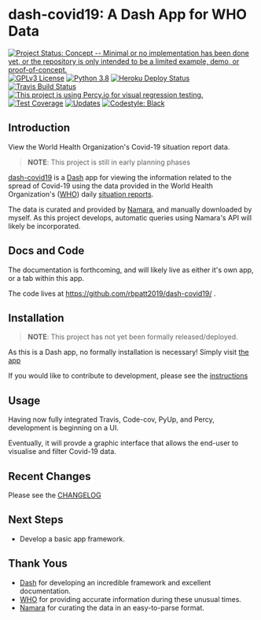 dash-covid19: A Dash App for WHO Data
=====================================

[![Project Status: Concept -- Minimal or no implementation has been done yet, or the repository is only intended to be a limited example, demo, or proof-of-concept.](https://www.repostatus.org/badges/latest/concept.svg)](https://www.repostatus.org/#concept)
[![GPLv3 License](https://img.shields.io/badge/License-GPLv3-blue.svg)](https://www.gnu.org/licenses/gpl-3.0)
[![Python 3.8](https://img.shields.io/badge/python-3.8-blue.svg)](https://docs.python.org/3/contents.html)
[![Heroku Deploy Status](https://heroku-badge.herokuapp.com/?app=dash-covid19-pro)](https://dash-covid19-pro.herokuapp.com/)
[![Travis Build Status](https://travis-ci.org/rbpatt2019/dash-covid19.svg?branch=master)](https://travis-ci.org/rbpatt2019/dash-covid19)
[![This project is using Percy.io for visual regression testing.](https://percy.io/static/images/percy-badge.svg)](https://percy.io/rbpatt2019/dash-covid19)
[![Test Coverage](https://codecov.io/gh/rbpatt2019/dash-covid19/branch/master/graph/badge.svg)](https://codecov.io/gh/rbpatt2019/dash-covid19)
[![Updates](https://pyup.io/repos/github/rbpatt2019/dash-covid19/shield.svg)](https://pyup.io/repos/github/rbpatt2019/dash-covid19/)
[![Codestyle: Black](https://img.shields.io/badge/code%20style-black-000000.svg)](https://github.com/ambv/black)

Introduction
------------

View the World Health Organization\'s Covid-19 situation report data.

> **NOTE**: This project is still in early planning phases

[dash-covid19](https://github.com/rbpatt2019/dash-covid19/) is a
[Dash](https://dash.plotly.com/) app for viewing the information related
to the spread of Covid-19 using the data provided in the World Health
Organization\'s ([WHO](https://www.who.int/)) daily [situation
reports](https://www.who.int/emergencies/diseases/novel-coronavirus-2019/situation-reports/).

The data is curated and provided by [Namara](https://app.namara.io/),
and manually downloaded by myself. As this project develops, automatic
queries using Namara\'s API will likely be incorporated.

Docs and Code
-------------

The documentation is forthcoming, and will likely live as either it's own app, or a tab within this app.

The code lives at <https://github.com/rbpatt2019/dash-covid19/> .

Installation
------------

> **NOTE**: This project has not yet been formally released/deployed.

As this is a Dash app, no formally installation is necessary! Simply visit [the app](https://dash-covid19-pro.herokuapp.com/)

If you would like to contribute to development, please see the [instructions](CONTRIBUTING.md)

Usage
-----

Having now fully integrated Travis, Code-cov, PyUp, and Percy, development is beginning on a UI.

Eventually, it will provde a graphic interface that allows the end-user to visualise and filter Covid-19 data.

Recent Changes
--------------

Please see the
[CHANGELOG](https://github.com/rbpatt2019/dash-covid19/blob/master/CHANGELOG.md)

Next Steps
----------

-   Develop a basic app framework.

Thank Yous
----------

-   [Dash](https://dash.plotly.com/) for developing an incredible
    framework and excellent documentation.
-   [WHO](https://www.who.int/) for providing accurate information
    during these unusual times.
-   [Namara](https://app.namara.io/) for curating the data in an
    easy-to-parse format.
